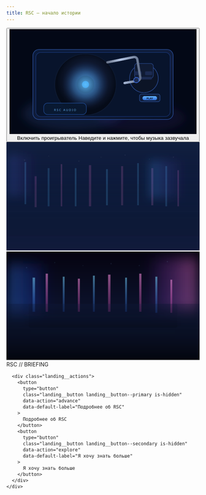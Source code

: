```yaml
---
title: RSC — начало истории
---
```


<div class="landing" data-stage="intro" data-config="assets/data/landing.json" data-cache-buster="1">
  <div class="landing__intro" data-role="intro">
    <button
      type="button"
      class="landing__intro-trigger"
      data-role="intro-trigger"
      aria-label="Запустить проигрыватель"
    >
      <span class="landing__intro-figure">
        <img
          src="assets/images/landing-intro-vinyl.svg"
          data-role="intro-image"
          data-default-src="assets/images/landing-intro-vinyl.svg"
          alt="Виниловый проигрыватель на столе"
          loading="eager"
        />
      </span>
      <span class="landing__intro-label" data-slot="intro-label">Включить проигрыватель</span>
      <span class="landing__intro-hint" data-slot="intro-hint">Наведите и нажмите, чтобы музыка зазвучала</span>
    </button>
  </div>
  <div class="landing__background landing__background--primary" aria-hidden="true">
    <img
      src="assets/images/landing-stage-one.svg"
      alt=""
      loading="eager"
      data-default-src="assets/images/landing-stage-one.svg"
    />
  </div>
  <div class="landing__background landing__background--secondary" aria-hidden="true">
    <img
      src="assets/images/landing-stage-two.svg"
      alt=""
      loading="lazy"
      data-default-src="assets/images/landing-stage-two.svg"
    />
  </div>
  <div class="landing__glitch" data-role="glitch" aria-hidden="true">
    <span class="landing__glitch-layer landing__glitch-layer--a"></span>
    <span class="landing__glitch-layer landing__glitch-layer--b"></span>
    <span class="landing__glitch-layer landing__glitch-layer--c"></span>
  </div>
  <audio
    class="landing__bgm"
    data-role="bgm"
    src="assets/audio/landing-theme.mp3"
    data-src="assets/audio/landing-theme.mp3"
    data-volume="0.6"
    loop
    preload="auto"
  ></audio>

  <div class="landing__overlay">
    <div class="vn-frame" data-header="RSC // BRIEFING">
      <span class="vn-frame__header" data-slot="header">RSC // BRIEFING</span>
      <div
        class="vn-frame__body"
        data-typewriter
        data-stage-one='Ты — полицейский в околоутопичном мире ближайшего будущего. Недавно отряд, в котором ты служишь, уничтожил последнюю крупную преступную группировку, и ты сыграл в этом ключевую роль. После этого тебе приходит приглашение в RSC — региональный филиал огромной корпорации по борьбе с преступностью, разделённой на регионы (Азия/Европа/Америка); RSC отвечает за азиатский регион (Корея, Китай, Япония и др.). Крупных мафий, террористических ячеек и синдикатов в принципе не осталось: последнюю ликвидировал отряд, в котором ты служишь. Мелочами занимаются обычные полицейские. Если очаг растёт — подключается RSC.'
        data-stage-two='RSC — очень жёсткая структура. Даже при почти утопичных реалиях обучение в академии RSC — отдельная история: туда идут вместо обычных школ и учатся годами, больше десятка лет; услуга эта, говорят, безумно дорогая, а точной цены никто не называет — вокруг лишь слухи и догадки. В обычных школах дают элитное образование, а академия RSC существует исключительно для подготовки будущих агентов RSC; по слухам, там взращивают «сверх‑людей», сильных во всём — от физической подготовки до интеллекта. Это стоит огромных денег даже по меркам околоутопии. Однако есть и второй путь: редкие приглашения тем, кто отличился в полиции или спецслужбах. Ты — как раз из таких. Твой успех открыл тебе дверь в RSC.'
      ></div>

      <div class="landing__actions">
        <button
          type="button"
          class="landing__button landing__button--primary is-hidden"
          data-action="advance"
          data-default-label="Подробнее об RSC"
        >
          Подробнее об RSC
        </button>
        <button
          type="button"
          class="landing__button landing__button--secondary is-hidden"
          data-action="explore"
          data-default-label="Я хочу знать больше"
        >
          Я хочу знать больше
        </button>
      </div>
    </div>
  </div>
</div>

<section id="future-content" class="landing-docs" data-role="docs" hidden>
  <div class="landing-docs__frame">
    <aside class="landing-docs__nav" aria-label="Разделы досье RSC">
      <button type="button" class="landing-docs__tab is-active" data-docs-target="synopsis" aria-selected="true">
        Синопсис
      </button>
      <button type="button" class="landing-docs__tab" data-docs-target="prologue" aria-selected="false">
        Пролог
      </button>
      <button type="button" class="landing-docs__tab" data-docs-target="world" aria-selected="false">
        Мир
      </button>
      <button type="button" class="landing-docs__tab" data-docs-target="characters" aria-selected="false">
        Персонажи
      </button>
    </aside>
    <div class="landing-docs__content">
      <article class="landing-docs__panel is-active" data-docs-panel="synopsis">
        <h2>Синопсис</h2>
        <p>Здесь должен быть синопсис.</p>
      </article>
      <article class="landing-docs__panel" data-docs-panel="prologue" hidden>
        <h2>Пролог</h2>
        <p>Здесь должен быть пролог.</p>
      </article>
      <article class="landing-docs__panel" data-docs-panel="world" hidden>
        <h2>Мир</h2>
        <p>Здесь должно быть описание мира.</p>
      </article>
      <article class="landing-docs__panel" data-docs-panel="characters" hidden>
        <h2>Персонажи</h2>
        <p>Здесь должно быть описание персонажей.</p>
      </article>
    </div>
  </div>
</section>
